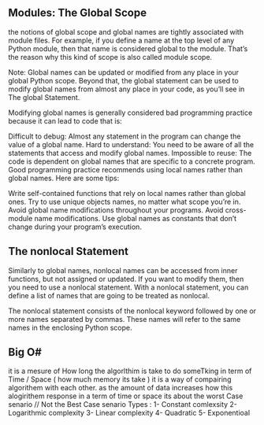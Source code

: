 ## Modules: The Global Scope
the notions of global scope and global names are tightly associated with module files. For example, if you define a name at the top level of any Python module,
then that name is considered global to the module. That’s the reason why this kind of scope is also called module scope.

Note: Global names can be updated or modified from any place in your global Python scope.
Beyond that, the global statement can be used to modify global names from almost any place in your code, as you’ll see in The global Statement.

Modifying global names is generally considered bad programming practice because it can lead to code that is:

Difficult to debug: Almost any statement in the program can change the value of a global name.
Hard to understand: You need to be aware of all the statements that access and modify global names.
Impossible to reuse: The code is dependent on global names that are specific to a concrete program.
Good programming practice recommends using local names rather than global names. Here are some tips:

Write self-contained functions that rely on local names rather than global ones.
Try to use unique objects names, no matter what scope you’re in.
Avoid global name modifications throughout your programs.
Avoid cross-module name modifications.
Use global names as constants that don’t change during your program’s execution.


## The nonlocal Statement
Similarly to global names, nonlocal names can be accessed from inner functions, but not assigned or updated. 
If you want to modify them, then you need to use a nonlocal statement. With a nonlocal statement, you can define a list of names that are going to be treated as nonlocal.

The nonlocal statement consists of the nonlocal keyword followed by one or more names separated by commas.
These names will refer to the same names in the enclosing Python scope. 


## Big O# 
  it is a mesure of How long the algorlthim is take to do someTking in  term of Time / Space ( how much memory its take ) 
  it is a way of compairing algorithem with each other.
  as the amount of data increases how this alogirithem response in a term of time or space 
  its about the worst Case senario  // Not the Best Case senario 
  Types : 
  1- Constant comlexsity 
  2- Logarithmic complexity 
  3- Linear complexity 
  4- Quadratic 
  5- Exponentioal 
